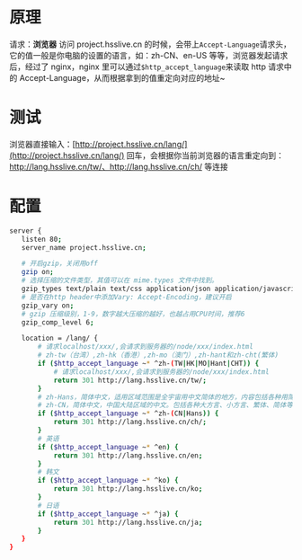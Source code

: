 # 原理

请求：**浏览器** 访问 project.hsslive.cn 的时候，会带上`Accept-Language`请求头，它的值一般是你电脑的设置的语言，如：zh-CN、en-US 等等，浏览器发起请求后，经过了 nginx，nginx 里可以通过`$http_accept_language`来读取 http 请求中的 Accept-Language，从而根据拿到的值重定向对应的地址~

# 测试

浏览器直接输入：[http://project.hsslive.cn/lang/](http://project.hsslive.cn/lang/) 回车，会根据你当前浏览器的语言重定向到：http://lang.hsslive.cn/tw/、http://lang.hsslive.cn/ch/ 等连接

# 配置

```sh
server {
   listen 80;
   server_name project.hsslive.cn;

   # 开启gzip，关闭用off
   gzip on;
   # 选择压缩的文件类型，其值可以在 mime.types 文件中找到。
   gzip_types text/plain text/css application/json application/javascript
   # 是否在http header中添加Vary: Accept-Encoding，建议开启
   gzip_vary on;
   # gzip 压缩级别，1-9，数字越大压缩的越好，也越占用CPU时间，推荐6
   gzip_comp_level 6;

   location = /lang/ {
       # 请求localhost/xxx/,会请求到服务器的/node/xxx/index.html
       # zh-tw（台湾）,zh-hk（香港）,zh-mo（澳门）,zh-hant和zh-cht(繁体)
       if ($http_accept_language ~* ^zh-(TW|HK|MO|Hant|CHT)) {
           # 请求localhost/xxx/,会请求到服务器的/node/xxx/index.html
           return 301 http://lang.hsslive.cn/tw/;
       }
       # zh-Hans，简体中文，适用区域范围是全宇宙用中文简体的地方，内容包括各种用简体的方言等。
       # zh-CN，简体中文，中国大陆区域的中文。包括各种大方言、小方言、繁体、简体等等都可以被匹配到。
       if ($http_accept_language ~* ^zh-(CN|Hans)) {
           return 301 http://lang.hsslive.cn/ch/;
       }
       # 英语
       if ($http_accept_language ~* ^en) {
           return 301 http://lang.hsslive.cn/en;
       }
       # 韩文
       if ($http_accept_language ~* ^ko) {
           return 301 http://lang.hsslive.cn/ko;
       }
       # 日语
       if ($http_accept_language ~* ^ja) {
           return 301 http://lang.hsslive.cn/ja;
       }
   }
}
```
